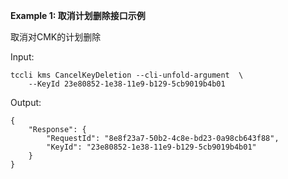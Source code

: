 **Example 1: 取消计划删除接口示例**

取消对CMK的计划删除

Input: 

```
tccli kms CancelKeyDeletion --cli-unfold-argument  \
    --KeyId 23e80852-1e38-11e9-b129-5cb9019b4b01
```

Output: 
```
{
    "Response": {
        "RequestId": "8e8f23a7-50b2-4c8e-bd23-0a98cb643f88",
        "KeyId": "23e80852-1e38-11e9-b129-5cb9019b4b01"
    }
}
```

